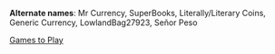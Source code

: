 <!-- TITLE: SuperCoins -->
<!-- SUBTITLE: A quick summary of SuperCoins -->

**Alternate names**: Mr Currency, SuperBooks, Literally/Literary Coins, Generic Currency, LowlandBag27923, Señor Peso

[Games to Play](supercoins/games-to-play)